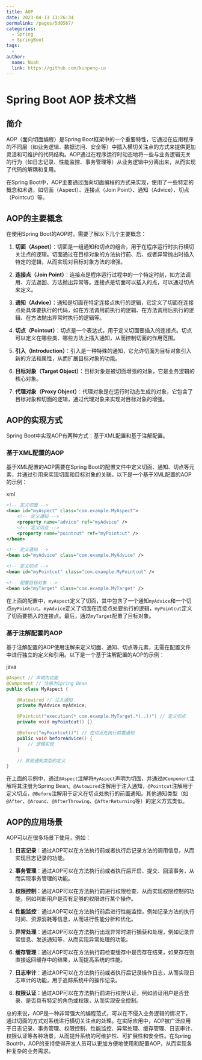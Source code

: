 ```yaml
---
title: AOP
date: 2023-04-13 13:26:34
permalink: /pages/5d0567/
categories:
  - Spring
  - SpringBoot
tags:
  - 
author: 
  name: Noah
  link: https://github.com/kunpeng-io
---
```

Spring Boot AOP 技术文档
====================

简介
--

AOP（面向切面编程）是Spring Boot框架中的一个重要特性，它通过在应用程序的不同层（如业务逻辑、数据访问、安全等）中插入横切关注点的方式来提供更加灵活和可维护的代码结构。AOP通过在程序运行时动态地将一些与业务逻辑无关的行为（如日志记录、性能监控、事务管理等）从业务逻辑中分离出来，从而实现了代码的解耦和复用。

在Spring Boot中，AOP主要通过面向切面编程的方式来实现，使用了一些特定的概念和术语，如切面（Aspect）、连接点（Join Point）、通知（Advice）、切点（Pointcut）等。

AOP的主要概念
--------

在使用Spring Boot的AOP时，需要了解以下几个主要概念：

1.  **切面（Aspect）**：切面是一组通知和切点的组合，用于在程序运行时执行横切关注点的逻辑。切面通过在目标对象的方法执行前、后、或者异常抛出时插入特定的逻辑，从而实现对目标对象方法的增强。

2.  **连接点（Join Point）**：连接点是程序运行过程中的一个特定时刻，如方法调用、方法返回、方法抛出异常等。连接点是切面可以插入的点，可以通过切点来定义。

3.  **通知（Advice）**：通知是切面在特定连接点执行的逻辑，它定义了切面在连接点处具体要执行的代码，如在方法调用前执行的逻辑、在方法调用后执行的逻辑、在方法抛出异常时执行的逻辑等。

4.  **切点（Pointcut）**：切点是一个表达式，用于定义切面要插入的连接点。切点可以定义在哪些类、哪些方法上插入通知，从而控制切面的作用范围。

5.  **引入（Introduction）**：引入是一种特殊的通知，它允许切面为目标对象引入新的方法和属性，从而扩展目标对象的功能。

6.  **目标对象（Target Object）**：目标对象是被切面增强的对象，它是业务逻辑的核心对象。

7.  **代理对象（Proxy Object）**：代理对象是在运行时动态生成的对象，它包含了目标对象和切面的逻辑，通过代理对象来实现对目标对象的增强。


AOP的实现方式
--------

Spring Boot中实现AOP有两种方式：基于XML配置和基于注解配置。

### 基于XML配置的AOP

基于XML配置的AOP需要在Spring Boot的配置文件中定义切面、通知、切点等元素，并通过引用来实现切面和目标对象的关联。以下是一个基于XML配置的AOP的示例：

xml

```xml
<!-- 定义切面 -->
<bean id="myAspect" class="com.example.MyAspect">
    <!-- 定义通知 -->
    <property name="advice" ref="myAdvice" />
    <!-- 定义切点 -->
    <property name="pointcut" ref="myPointcut" />
</bean>

<!-- 定义通知 -->
<bean id="myAdvice" class="com.example.MyAdvice" />

<!-- 定义切点 -->
<bean id="myPointcut" class="com.example.MyPointcut" />

<!-- 配置目标对象 -->
<bean id="myTarget" class="com.example.MyTarget" />
```

在上面的配置中，`myAspect`定义了切面，其中包含了一个通知`myAdvice`和一个切点`myPointcut`。`myAdvice`定义了切面在连接点处要执行的逻辑，`myPointcut`定义了切面要插入的连接点。最后，通过`myTarget`配置了目标对象。

### 基于注解配置的AOP

基于注解配置的AOP使用注解来定义切面、通知、切点等元素，无需在配置文件中进行独立的定义和引用。以下是一个基于注解配置的AOP的示例：

java

```java
@Aspect // 声明为切面
@Component // 注册为Spring Bean
public class MyAspect {

    @Autowired // 注入通知
    private MyAdvice myAdvice;

    @Pointcut("execution(* com.example.MyTarget.*(..))") // 定义切点
    private void myPointcut() {}

    @Before("myPointcut()") // 在切点处执行前置通知
    public void beforeAdvice() {
        // 逻辑实现
    }

    // 其他通知类型的定义
}
```

在上面的示例中，通过`@Aspect`注解将`MyAspect`声明为切面，并通过`@Component`注解将其注册为Spring Bean。`@Autowired`注解用于注入通知，`@Pointcut`注解用于定义切点，`@Before`注解用于定义在切点处执行的前置通知。其他通知类型（如`@After`、`@Around`、`@AfterThrowing`、`@AfterReturning`等）的定义方式类似。

AOP的应用场景
--------

AOP可以在很多场景下使用，例如：

1.  **日志记录**：通过AOP可以在方法执行前或者执行后记录方法的调用信息，从而实现日志记录的功能。

2.  **事务管理**：通过AOP可以在方法执行前或者执行后开启、提交、回滚事务，从而实现事务管理的功能。

3.  **权限控制**：通过AOP可以在方法执行前进行权限检查，从而实现权限控制的功能，例如判断用户是否有足够的权限进行某个操作。

4.  **性能监控**：通过AOP可以在方法执行前后进行性能监控，例如记录方法的执行时间、资源消耗等信息，从而进行性能分析和优化。

5.  **异常处理**：通过AOP可以在方法执行出现异常时进行捕获和处理，例如记录异常信息、发送通知等，从而实现异常处理的功能。

6.  **缓存管理**：通过AOP可以在方法执行前检查缓存中是否存在结果，如果存在则直接返回缓存中的结果，从而提高系统的性能。

7.  **日志审计**：通过AOP可以在方法执行前或者执行后记录操作日志，从而实现日志审计的功能，用于追踪系统中的操作记录。

8.  **权限认证**：通过AOP可以在方法执行前进行权限认证，例如验证用户是否登录、是否具有特定的角色或权限，从而实现安全控制。


总的来说，AOP是一种非常强大的编程范式，可以在不侵入业务逻辑的情况下，通过切面的方式对系统进行横切关注点的处理。在实际应用中，AOP被广泛应用于日志记录、事务管理、权限控制、性能监控、异常处理、缓存管理、日志审计、权限认证等各种场景，从而提升系统的可维护性、可扩展性和安全性。在Spring Boot中，AOP的支持使得开发人员可以更加方便地使用和配置AOP，从而实现各种复杂的业务需求。